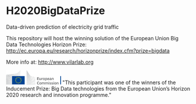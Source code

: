 # H2020BigDataPrize
Data-driven prediction of electricity grid traffic

This repository will host the winning solution of the European Union Big Data Technologies Horizon Prize:
http://ec.europa.eu/research/horizonprize/index.cfm?prize=bigdata

More info at:
http://www.vilarlab.org

<img src="logo-ce-horizontal-en-quadri-lr.png" alt="EU logo" width="150"> "This participant was one of the winners of the Inducement Prize: Big Data technologies from the European Union’s Horizon 2020 research and innovation programme."
